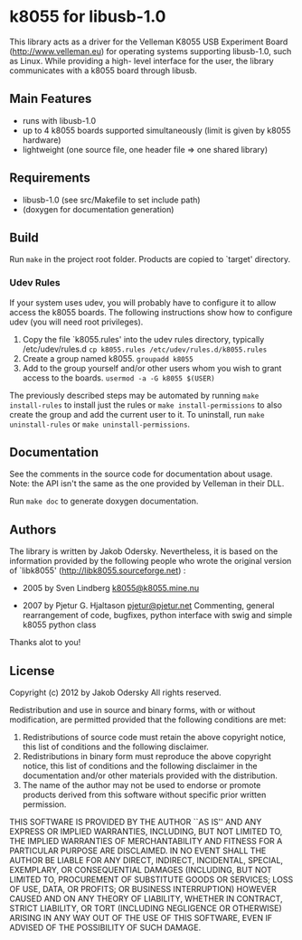 # k8055 for libusb-1.0

This library acts as a driver for the Velleman K8055 USB Experiment Board (http://www.velleman.eu) for operating systems supporting libusb-1.0, such as Linux. While providing a high-
level interface for the user, the library communicates with a k8055 board through libusb.

## Main Features
- runs with libusb-1.0
- up to 4 k8055 boards supported simultaneously (limit is given by k8055 hardware)
- lightweight (one source file, one header file => one shared library)

## Requirements
- libusb-1.0 (see src/Makefile to set include path)
- (doxygen for documentation generation)

## Build
Run ```make``` in the project root folder. Products are copied to `target' directory.

### Udev Rules
If your system uses udev, you will probably have to configure it to allow access the k8055 boards. The following instructions show how to configure udev (you will need root privileges).
1.  Copy the file `k8055.rules' into the udev rules directory, typically /etc/udev/rules.d
   ```cp k8055.rules /etc/udev/rules.d/k8055.rules```
2.  Create a group named k8055.
   ```groupadd k8055```
3.  Add to the group yourself and/or other users whom you wish to grant access to the boards.
   ```usermod -a -G k8055 $(USER)```

The previously described steps may be automated by running ```make install-rules``` to install just the rules or ```make install-permissions``` to also create the group and add the current user to it.
To uninstall, run ```make uninstall-rules``` or ```make uninstall-permissions```.


## Documentation
See the comments in the source code for documentation about usage. Note: the API isn't the same as the one provided by Velleman in their DLL.

Run ```make doc``` to generate doxygen documentation.

## Authors
The library is written by Jakob Odersky. Nevertheless, it is based on the information provided by the following people who wrote the original version of `libk8055' (http://libk8055.sourceforge.net) :

- 2005 by Sven Lindberg <k8055@k8055.mine.nu>

- 2007 by Pjetur G. Hjaltason <pjetur@pjetur.net> Commenting, general rearrangement of code, bugfixes, python interface with swig and simple k8055 python class

Thanks alot to you!

## License
Copyright (c) 2012 by Jakob Odersky
All rights reserved.

Redistribution and use in source and binary forms, with or without
modification, are permitted provided that the following conditions
are met:
1. Redistributions of source code must retain the above copyright
notice, this list of conditions and the following disclaimer.
2. Redistributions in binary form must reproduce the above copyright
notice, this list of conditions and the following disclaimer in the
documentation and/or other materials provided with the distribution.
3. The name of the author may not be used to endorse or promote products
derived from this software without specific prior written permission.

THIS SOFTWARE IS PROVIDED BY THE AUTHOR ``AS IS'' AND ANY EXPRESS OR
IMPLIED WARRANTIES, INCLUDING, BUT NOT LIMITED TO, THE IMPLIED WARRANTIES
OF MERCHANTABILITY AND FITNESS FOR A PARTICULAR PURPOSE ARE DISCLAIMED.
IN NO EVENT SHALL THE AUTHOR BE LIABLE FOR ANY DIRECT, INDIRECT,
INCIDENTAL, SPECIAL, EXEMPLARY, OR CONSEQUENTIAL DAMAGES (INCLUDING, BUT
NOT LIMITED TO, PROCUREMENT OF SUBSTITUTE GOODS OR SERVICES; LOSS OF USE,
DATA, OR PROFITS; OR BUSINESS INTERRUPTION) HOWEVER CAUSED AND ON ANY
THEORY OF LIABILITY, WHETHER IN CONTRACT, STRICT LIABILITY, OR TORT
(INCLUDING NEGLIGENCE OR OTHERWISE) ARISING IN ANY WAY OUT OF THE USE OF
THIS SOFTWARE, EVEN IF ADVISED OF THE POSSIBILITY OF SUCH DAMAGE.
